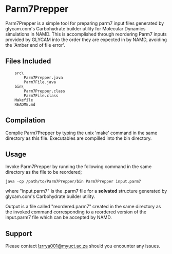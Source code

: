 # Parm7Prepper 

Parm7Prepper is a simple tool for preparing parm7 input files generated by glycam.com's Carbohydrate builder utility for Molecular Dynamics simulations in NAMD. This is accomplished through reordering Parm7 inputs provided by GLYCAM into the order they are expected in by NAMD, avoiding the 'Amber end of file error'.

## Files Included
```
	src\
		Parm7Prepper.java
		Parm7File.java
	bin\
		Parm7Prepper.class
		Parm7File.class
	Makefile
	README.md
```

## Compilation

Complie Parm7Prepper by typing the unix 'make' command in the same directory as this file. Executables are compilled into the bin directory. 

## Usage

Invoke Parm7Prepper by running the following command in the same directory as the file to be reordered;

```
java -cp /path/to/Parm7Prepper/bin Parm7Prepper input.parm7
```

where "input.parm7" is the .parm7 file for a **solvated** structure generated by glycam.com's Carbohydrate builder utility. 

Output is a file called "reordered.parm7" created in the same directory as the invoked command corresponding to a reordered version of the input.parm7 file which can be accepted by NAMD.  

## Support

Please contact lzrrya001@myuct.ac.za should you encounter any issues.
